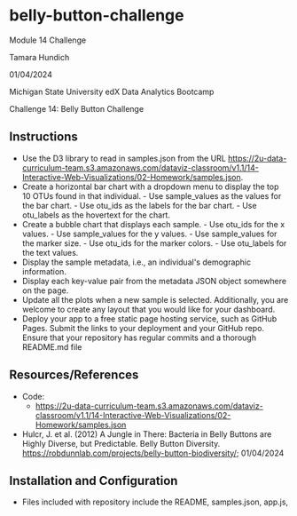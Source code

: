 # belly-button-challenge
Module 14 Challenge

Tamara Hundich

01/04/2024

  Michigan State University edX Data Analytics Bootcamp 

  Challenge 14: Belly Button Challenge

## Instructions
  - Use the D3 library to read in samples.json from the URL https://2u-data-curriculum-team.s3.amazonaws.com/dataviz-classroom/v1.1/14-Interactive-Web-Visualizations/02-Homework/samples.json.
  - Create a horizontal bar chart with a dropdown menu to display the top 10 OTUs found in that individual.
        - Use sample_values as the values for the bar chart.
        - Use otu_ids as the labels for the bar chart.
        - Use otu_labels as the hovertext for the chart.
  - Create a bubble chart that displays each sample.
        - Use otu_ids for the x values.
        - Use sample_values for the y values.
        - Use sample_values for the marker size.
        - Use otu_ids for the marker colors.
        - Use otu_labels for the text values.
  - Display the sample metadata, i.e., an individual's demographic information.
  - Display each key-value pair from the metadata JSON object somewhere on the page.
  - Update all the plots when a new sample is selected. Additionally, you are welcome to create any layout that you would like for your dashboard.
  - Deploy your app to a free static page hosting service, such as GitHub Pages. Submit the links to your deployment and your GitHub repo. Ensure that your repository has regular commits and a thorough README.md file

## Resources/References
- Code: 
    -  https://2u-data-curriculum-team.s3.amazonaws.com/dataviz-classroom/v1.1/14-Interactive-Web-Visualizations/02-Homework/samples.json
- Hulcr, J. et al. (2012) A Jungle in There: Bacteria in Belly Buttons are Highly Diverse, but Predictable. Belly Button Diversity. 
https://robdunnlab.com/projects/belly-button-biodiversity/; 01/04/2024 
                
## Installation and Configuration 	
- Files included with repository include the README, samples.json, app.js, 
